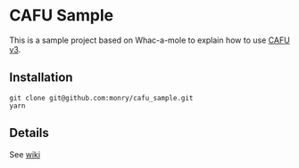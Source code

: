 # CAFU Sample

This is a sample project based on Whac-a-mole to explain how to use [CAFU v3](https://github.com/umm/cafu_core).

## Installation

```shell
git clone git@github.com:monry/cafu_sample.git
yarn
```

## Details

See [wiki](https://github.com/monry/cafu_sample.wiki)